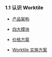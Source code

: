 ### 1.1 认识 Worktile

* [产品架构](/ru-men-zhi-nan/ren-shi-worktile/chan-pin-jia-gou.md)

* [四大模块](/ru-men-zhi-nan/ren-shi-worktile/si-da-gong-neng-mo-kuai.md)

* [价格方案](/ru-men-zhi-nan/ren-shi-worktile/jia-ge-fang-an.md)

* [Worktile 实施方案](/ru-men-zhi-nan/ren-shi-worktile/worktile-shi-shi-fang-an.md)